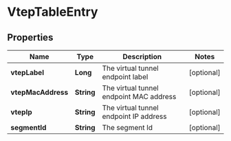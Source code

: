 # VtepTableEntry

## Properties
Name | Type | Description | Notes
------------ | ------------- | ------------- | -------------
**vtepLabel** | **Long** | The virtual tunnel endpoint label |  [optional]
**vtepMacAddress** | **String** | The virtual tunnel endpoint MAC address |  [optional]
**vtepIp** | **String** | The virtual tunnel endpoint IP address |  [optional]
**segmentId** | **String** | The segment Id |  [optional]
